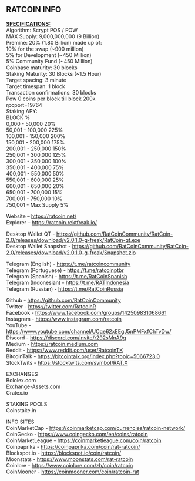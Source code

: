 RATCOIN INFO
--------------------------------------------------------------------------------------------------------------
<b><u>SPECIFICATIONS:</u></b><br>
Algorithm: Scrypt POS / POW<br>
MAX Supply: 9,000,000,000 (9 Billion)<br>
Premine: 20% (1.80 Billion) made up of:<br>
10% for the swap (~900 million)<br>
5% for Development (~450 Million)<br>
5% Community Fund (~450 Million)<br>
Coinbase maturity: 30 blocks<br>
Staking Maturity: 30 Blocks (~1.5 Hour)<br>
Target spacing: 3 minute<br>
Target timespan: 1 block<br>
Transaction confirmations: 30 blocks<br>
Pow 0 coins per block till block 200k<br>
rpcport=19764<br>
Staking APY:<br>
BLOCK %<br>
0,000 - 50,000 20%<br>
50,001 - 100,000 225%<br>
100,001 - 150,000 200%<br>
150,001 - 200,000 175%<br>
200,001 - 250,000 150%<br>
250,001 - 300,000 125%<br>
300,001 - 350,000 100%<br>
350,001 - 400,000 75%<br>
400,001 - 550,000 50%<br>
550,001 - 600,000 25%<br>
600,001 - 650,000 20%<br>
650,001 - 700,000 15%<br>
700,001 - 750,000 10%<br>
750,001 - Max Supply 5%<br>

Website – https://ratcoin.net/<br>
Explorer – https://ratcoin.rektfreak.io/<br>

Desktop Wallet QT - https://github.com/RatCoinCommunity/RatCoin-2.0/releases/download/v2.0.1.0-g-freak/RatCoin-qt.exe<br>
Desktop Wallet Snapshot - https://github.com/RatCoinCommunity/RatCoin-2.0/releases/download/v2.0.1.0-g-freak/Snapshot.zip<br>

Telegram (English) - https://t.me/ratcoincommunity<br>
Telegram (Portuguese) - https://t.me/ratcoinptbr<br>
Telegram (Spanish) - https://t.me/RatCoinSpanish<br>
Telegram (Indonesian) - https://t.me/RATIndonesia<br>
Telegram (Russian) - https://t.me/RatCoinRussia<br>

Github - https://github.com/RatCoinCommunity<br>
Twitter - https://twitter.com/RatcoinR<br>
Facebook - https://www.facebook.com/groups/142509831068661<br>
Instagram - https://www.instagram.com/ratcoin <br>
YouTube - https://www.youtube.com/channel/UCqe62xEEgJ5nPMFxfChTvDw/<br>
Discord - https://discord.com/invite/r292sMnA9g<br>
Medium - https://ratcoin.medium.com<br>
Reddit - https://www.reddit.com/user/RatcoinTK<br>
BitcoinTalk - https://bitcointalk.org/index.php?topic=5066723.0<br>
StockTwits - https://stocktwits.com/symbol/RAT.X<br>

EXCHANGES<br>
Bololex.com<br>
Exchange-Assets.com<br>
Cratex.io<br>

STAKING POOLS<br>
Coinstake.in<br>

INFO SITES<br>
CoinMarketCap - https://coinmarketcap.com/currencies/ratcoin-network/<br>
CoinGecko - https://www.coingecko.com/en/coins/ratcoin<br>
CoinMarketLeague - https://coinmarketleague.com/coin/ratcoin<br>
Coinpaprika - https://coinpaprika.com/coin/rat-ratcoin/<br>
Blockspot.io - https://blockspot.io/coin/ratcoin/<br>
Moonstats - https://www.moonstats.com/rat-ratcoin<br>
Coinlore - https://www.coinlore.com/zh/coin/ratcoin<br>
CoinMooner - https://coinmooner.com/coin/ratcoin-rat
